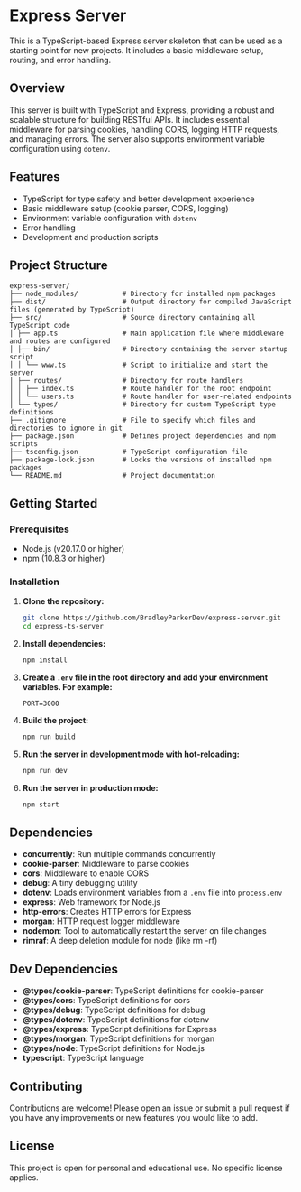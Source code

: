 # Express Server

This is a TypeScript-based Express server skeleton that can be used as a starting point for new projects. It includes a basic middleware setup, routing, and error handling.

## Overview

This server is built with TypeScript and Express, providing a robust and scalable structure for building RESTful APIs. It includes essential middleware for parsing cookies, handling CORS, logging HTTP requests, and managing errors. The server also supports environment variable configuration using `dotenv`.

## Features

- TypeScript for type safety and better development experience
- Basic middleware setup (cookie parser, CORS, logging)
- Environment variable configuration with `dotenv`
- Error handling
- Development and production scripts

## Project Structure
```
express-server/
├── node_modules/           # Directory for installed npm packages
├── dist/                   # Output directory for compiled JavaScript files (generated by TypeScript)
├── src/                    # Source directory containing all TypeScript code
│ ├── app.ts                # Main application file where middleware and routes are configured
│ ├── bin/                  # Directory containing the server startup script
│ │ └── www.ts              # Script to initialize and start the server
│ ├── routes/               # Directory for route handlers
│ │ ├── index.ts            # Route handler for the root endpoint
│ │ └── users.ts            # Route handler for user-related endpoints
│ └── types/                # Directory for custom TypeScript type definitions
├── .gitignore              # File to specify which files and directories to ignore in git
├── package.json            # Defines project dependencies and npm scripts
├── tsconfig.json           # TypeScript configuration file
├── package-lock.json       # Locks the versions of installed npm packages
└── README.md               # Project documentation

```

## Getting Started

### Prerequisites

- Node.js (v20.17.0 or higher)
- npm (10.8.3 or higher)

### Installation

1. **Clone the repository:**

    ```sh
    git clone https://github.com/BradleyParkerDev/express-server.git
    cd express-ts-server
    ```

2. **Install dependencies:**

    ```sh
    npm install
    ```

3. **Create a `.env` file in the root directory and add your environment variables. For example:**

    ```env
    PORT=3000
    ```

4. **Build the project:**

    ```sh
    npm run build
    ```

5. **Run the server in development mode with hot-reloading:**

    ```sh
    npm run dev
    ```

6. **Run the server in production mode:**

    ```sh
    npm start
    ```

## Dependencies

- **concurrently**: Run multiple commands concurrently
- **cookie-parser**: Middleware to parse cookies
- **cors**: Middleware to enable CORS
- **debug**: A tiny debugging utility
- **dotenv**: Loads environment variables from a `.env` file into `process.env`
- **express**: Web framework for Node.js
- **http-errors**: Creates HTTP errors for Express
- **morgan**: HTTP request logger middleware
- **nodemon**: Tool to automatically restart the server on file changes
- **rimraf**: A deep deletion module for node (like rm -rf)

## Dev Dependencies

- **@types/cookie-parser**: TypeScript definitions for cookie-parser
- **@types/cors**: TypeScript definitions for cors
- **@types/debug**: TypeScript definitions for debug
- **@types/dotenv**: TypeScript definitions for dotenv
- **@types/express**: TypeScript definitions for Express
- **@types/morgan**: TypeScript definitions for morgan
- **@types/node**: TypeScript definitions for Node.js
- **typescript**: TypeScript language

## Contributing

Contributions are welcome! Please open an issue or submit a pull request if you have any improvements or new features you would like to add.

## License

This project is open for personal and educational use. No specific license applies.
